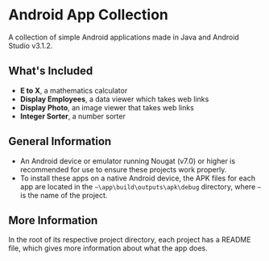 # Android App Collection
A collection of simple Android applications made in Java and Android Studio v3.1.2.

## What's Included
- **E to X**, a mathematics calculator
- **Display Employees**, a data viewer which takes web links
- **Display Photo**, an image viewer that takes web links
- **Integer Sorter**, a number sorter

## General Information
- An Android device or emulator running Nougat (v7.0) or higher is recommended for use to ensure these projects work properly.
- To install these apps on a native Android device, the APK files for each app are located in the `~\app\build\outputs\apk\debug` directory, where `~` is the name of the project.

## More Information
In the root of its respective project directory, each project has a README file, which gives more information about what the app does.
